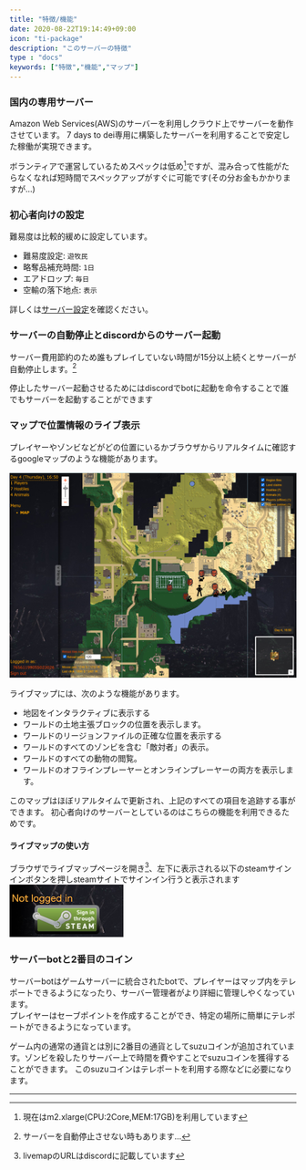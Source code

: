 ```yaml
---
title: "特徴/機能"
date: 2020-08-22T19:14:49+09:00
icon: "ti-package"
description: "このサーバーの特徴"
type : "docs"
keywords: ["特徴","機能","マップ"]
---
```



### 国内の専用サーバー

Amazon Web Services(AWS)のサーバーを利用しクラウド上でサーバーを動作させています。 7 days to dei専用に構築したサーバーを利用することで安定した稼働が実現できます。

ボランティアで運営しているためスペックは低め[^a]ですが、混み合って性能がたらなくなれば短時間でスペックアップがすぐに可能です(その分お金もかかりますが...)

### 初心者向けの設定

難易度は比較的緩めに設定しています。
- 難易度設定: `遊牧民`
- 略奪品補充時間: `1日`
- エアドロップ: `毎日`
- 空輸の落下地点: `表示`


詳しくは[サーバー設定](/settings/pvp01)を確認ください。

### サーバーの自動停止とdiscordからのサーバー起動

サーバー費用節約のため誰もプレイしていない時間が15分以上続くとサーバーが自動停止します。[^b]

停止したサーバー起動させるためにはdiscordでbotに起動を命令することで誰でもサーバーを起動することができます　

### マップで位置情報のライブ表示

プレイヤーやゾンビなどがどの位置にいるかブラウザからリアルタイムに確認するgoogleマップのような機能があります。

![live map](/images/livemap.png)

ライブマップには、次のような機能があります。

- 地図をインタラクティブに表示する
- ワールドの土地主張ブロックの位置を表示します。
- ワールドのリージョンファイルの正確な位置を表示する
- ワールドのすべてのゾンビを含む「敵対者」の表示。
- ワールドのすべての動物の閲覧。
- ワールドのオフラインプレーヤーとオンラインプレーヤーの両方を表示します。

このマップはほぼリアルタイムで更新され、上記のすべての項目を追跡する事ができます。 
初心者向けのサーバーとしているのはこちらの機能を利用できるためです。

#### ライブマップの使い方

ブラウザでライブマップページを開き[^c]、左下に表示される以下のsteamサインインボタンを押しsteamサイトでサインイン行うと表示されます
![livemap_login](/images/livemap_login.png)

### サーバーbotと2番目のコイン	

サーバーbotはゲームサーバーに統合されたbotで、プレイヤーはマップ内をテレポートできるようになったり、サーバー管理者がより詳細に管理しやくなっています。	
プレイヤーはセーブポイントを作成することができ、特定の場所に簡単にテレポートができるようになっています。	

ゲーム内の通常の通貨とは別に2番目の通貨としてsuzuコインが追加されています。ゾンビを殺したりサーバー上で時間を費やすことでsuzuコインを獲得することができます。 このsuzuコインはテレポートを利用する際などに必要になります。

---
[^a]: 現在はm2.xlarge(CPU:2Core,MEM:17GB)を利用しています
[^b]: サーバーを自動停止させない時もあります…
[^c]: livemapのURLはdiscordに記載しています


